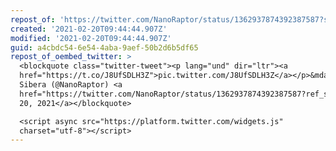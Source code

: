 ```yaml
---
repost_of: 'https://twitter.com/NanoRaptor/status/1362937874392387587?s=09'
created: '2021-02-20T09:44:44.907Z'
modified: '2021-02-20T09:44:44.907Z'
guid: a4cbdc54-6e54-4aba-9aef-50b2d6b5df65
repost_of_oembed_twitter: >
  <blockquote class="twitter-tweet"><p lang="und" dir="ltr"><a
  href="https://t.co/J8UfSDLH3Z">pic.twitter.com/J8UfSDLH3Z</a></p>&mdash; Dana
  Sibera (@NanoRaptor) <a
  href="https://twitter.com/NanoRaptor/status/1362937874392387587?ref_src=twsrc%5Etfw">February
  20, 2021</a></blockquote>

  <script async src="https://platform.twitter.com/widgets.js"
  charset="utf-8"></script>
---
```

 
